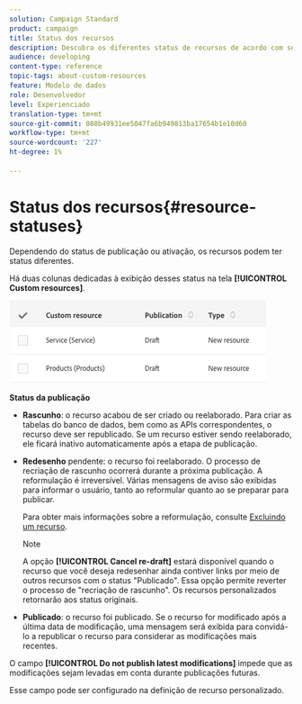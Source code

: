 ```yaml
---
solution: Campaign Standard
product: campaign
title: Status dos recursos
description: Descubra os diferentes status de recursos de acordo com seu estado de publicação.
audience: developing
content-type: reference
topic-tags: about-custom-resources
feature: Modelo de dados
role: Desenvolvedor
level: Experienciado
translation-type: tm+mt
source-git-commit: 088b49931ee5047fa6b949813ba17654b1e10d60
workflow-type: tm+mt
source-wordcount: '227'
ht-degree: 1%

---
```



# Status dos recursos{#resource-statuses}

Dependendo do status de publicação ou ativação, os recursos podem ter status diferentes.

Há duas colunas dedicadas à exibição desses status na tela **[!UICONTROL Custom resources]**.

![](assets/schema_colonne_1.png)

**Status da publicação**

* **Rascunho**: o recurso acabou de ser criado ou reelaborado. Para criar as tabelas do banco de dados, bem como as APIs correspondentes, o recurso deve ser republicado. Se um recurso estiver sendo reelaborado, ele ficará inativo automaticamente após a etapa de publicação.
* **Redesenho** pendente: o recurso foi reelaborado. O processo de recriação de rascunho ocorrerá durante a próxima publicação. A reformulação é irreversível. Várias mensagens de aviso são exibidas para informar o usuário, tanto ao reformular quanto ao se preparar para publicar.

   Para obter mais informações sobre a reformulação, consulte [Excluindo um recurso](../../developing/using/deleting-a-resource.md).

   >[!NOTE]
   >
   >A opção **[!UICONTROL Cancel re-draft]** estará disponível quando o recurso que você deseja redesenhar ainda contiver links por meio de outros recursos com o status &quot;Publicado&quot;. Essa opção permite reverter o processo de &quot;recriação de rascunho&quot;. Os recursos personalizados retornarão aos status originais.

* **Publicado**: o recurso foi publicado. Se o recurso for modificado após a última data de modificação, uma mensagem será exibida para convidá-lo a republicar o recurso para considerar as modificações mais recentes.

O campo **[!UICONTROL Do not publish latest modifications]** impede que as modificações sejam levadas em conta durante publicações futuras.

Esse campo pode ser configurado na definição de recurso personalizado.
